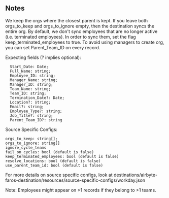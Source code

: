 ## Notes
We keep the orgs where the closest parent is kept.
If you leave both orgs_to_keep and orgs_to_ignore empty, then the destination
syncs the entire org.
By default, we don't sync employees that are no longer active (i.e. terminated employees).
In order to sync them, set the flag keep_terminated_employees to true.
To avoid using managers to create org, you can set Parent_Team_ID on every record.

Expecting fields (? implies optional):
```
  Start_Date: Date;
  Full_Name: string;
  Employee_ID: string;
  Manager_Name: string;
  Manager_ID: string;
  Team_Name: string;
  Team_ID: string;
  Termination_Date?: Date;
  Location?: string;
  Email?: string;
  Employee_Type?: string;
  Job_Title?: string;
  Parent_Team_ID?: string
```

Source Specific Configs:
```
orgs_to_keep: string[];
orgs_to_ignore: string[]
ignore_cycle_teams
fail_on_cycles: bool (default is false)
keep_terminated_employees: bool (default is false)
resolve_locations: bool (default is false)
use_parent_team_id: bool (default is false)

```
For more details on source specific configs, look at 
destinations/airbyte-faros-destination/resources/source-specific-configs/workday.json

Note: 
Employees might appear on >1 records if they belong to >1 teams.
